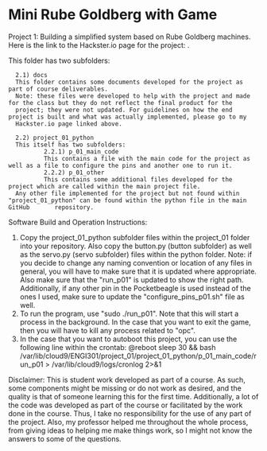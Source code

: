 # Mini Rube Goldberg with Game 

Project 1: Building a simplified system based on Rube Goldberg machines. Here is the link to the Hackster.io page for the project: .

This folder has two subfolders:

      2.1) docs
      This folder contains some documents developed for the project as part of course deliverables.  
      Note: these files were developed to help with the project and made for the class but they do not reflect the final product for the         
      project; they were not updated. For guidelines on how the end project is built and what was actually implemented, please go to my     
      Hackster.io page linked above. 
      
      2.2) project_01_python
      This itself has two subfolders:
              2.2.1) p_01_main_code
              This contains a file with the main code for the project as well as a file to configure the pins and another one to run it.
              2.2.2) p_01_other
              This contains some additional files developed for the project which are called within the main project file.        
      Any other file implemented for the project but not found within "project_01_python" can be found within the python file in the main GitHub       repository. 


Software Build and Operation Instructions:

1) Copy the project_01_python subfolder files within the project_01 folder into your repository. Also copy the button.py (button subfolder) as well as the servo.py (servo subfolder) files within the python folder.
   Note: if you decide to change any naming convention or location of any files in general, you will have to make sure that it is updated where appropriate. Also make sure that the "run_p01" is updated to show the right path. Additionally, if any other pin in the Pocketbeagle is used instead of the ones I used, make sure to update the "configure_pins_p01.sh" file as well. 
2) To run the program, use "sudo ./run_p01".
   Note that this will start a process in the background. In the case that you want to exit the game, then you will have to kill any process related to "opc".
3) In the case that you want to autoboot this project, you can use the following line within the crontab:
   @reboot sleep 30 && bash /var/lib/cloud9/ENGI301/project_01/project_01_python/p_01_main_code/run_p01 > /var/lib/cloud9/logs/cronlog 2>&1 
      
Disclaimer: This is student work developed as part of a course. As such, some components might be missing or do not work as desired, and the quality is that of someone learning this for the first time. Additionally, a lot of the code was developed as part of the course or facilitated by the work done in the course. Thus, I take no responsibility for the use of any part of the project. Also, my professor helped me throughout the whole process, from giving ideas to helping me make things work, so I might not know the answers to some of the questions.
